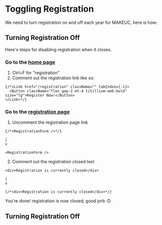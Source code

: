 # Toggling Registration
We need to turn registration on and off each year for MAKEUC, here is how:

## Turning Registration Off
Here's steps for disabling registration when it closes.
### Go to the [home page](../client/src/app/page.tsx)
1. Ctrl+F for "registration"
2. Comment out the registration link like so:
```
{/*<Link href="/registration" className="" tabIndex={-1}>
  <Button className="flex gap-2 mt-4 titillium-web-bold" size="lg">Register Now!</Button>
</Link>*/}
```
### Go to the [registration page](../client/src/app/registration/page.tsx)
1. Uncomment the registration page link
```
{/*<RegistrationForm />*/}

|
v

<RegistrationForm />
```
2. Comment out the registration closed text
```
<div>Registration is currently closed</div>

|
v

{/*<div>Registration is currently closed</div>*/}
```

You're done! registration is now closed, good jorb :D

## Turning Registration Off